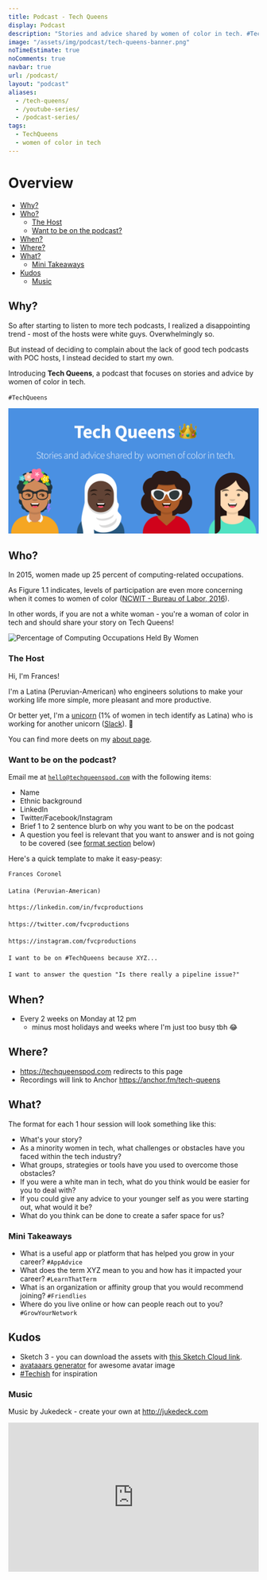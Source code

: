 ```yaml
---
title: Podcast - Tech Queens
display: Podcast
description: "Stories and advice shared by women of color in tech. #TechQueens 👑"
image: "/assets/img/podcast/tech-queens-banner.png"
noTimeEstimate: true
noComments: true
navbar: true
url: /podcast/
layout: "podcast"
aliases:
  - /tech-queens/
  - /youtube-series/
  - /podcast-series/
tags:
  - TechQueens
  - women of color in tech
---
```


# Overview <!-- omit in toc -->

- [Why?](#why)
- [Who?](#who)
  - [The Host](#the-host)
  - [Want to be on the podcast?](#want-to-be-on-the-podcast)
- [When?](#when)
- [Where?](#where)
- [What?](#what)
  - [Mini Takeaways](#mini-takeaways)
- [Kudos](#kudos)
  - [Music](#music)

## Why?

So after starting to listen to more tech podcasts, I realized a disappointing trend - most of the hosts were white guys. Overwhelmingly so.

But instead of deciding to complain about the lack of good tech podcasts with POC hosts, I instead decided to start my own.

Introducing **Tech Queens**, a podcast that focuses on stories and advice by women of color in tech.

`#TechQueens`

![#TechQueens](/assets/img/podcast/tech-queens-banner.png)

## Who?

In 2015, women made up 25 percent of computing-related occupations.

As Figure 1.1 indicates, levels of participation are even more concerning when it comes to women of color ([NCWIT - Bureau of Labor, 2016](https://www.ncwit.org/sites/default/files/resources/womenintech_facts_fullreport_05132016.pdf)).

In other words, if you are not a white woman - you're a woman of color in tech and should share your story on Tech Queens!

![Percentage of Computing Occupations Held By Women](https://i.imgur.com/JAKHDxB.jpg)

### The Host

Hi, I'm Frances!

I'm a Latina (Peruvian-American) who engineers solutions to make your working life more simple, more pleasant and more productive.

Or better yet, I'm a [unicorn](<https://www.wikiwand.com/en/Unicorn_(finance)>) (1% of women in tech identify as Latina) who is working for another unicorn ([Slack](https://slack.com)). 🦄

You can find more deets on my [about page](/about).

### Want to be on the podcast?

Email me at [`hello@techqueenspod.com`](mailto:hello@techqueenspod.com) with the following items:

- Name
- Ethnic background
- LinkedIn
- Twitter/Facebook/Instagram
- Brief 1 to 2 sentence blurb on why you want to be on the podcast
- A question you feel is relevant that you want to answer and is not going to be covered (see [format section](#what) below)

Here's a quick template to make it easy-peasy:

```txt
Frances Coronel

Latina (Peruvian-American)

https://linkedin.com/in/fvcproductions

https://twitter.com/fvcproductions

https://instagram.com/fvcproductions

I want to be on #TechQueens because XYZ...

I want to answer the question "Is there really a pipeline issue?"
```

## When?

- Every 2 weeks on Monday at 12 pm
  - minus most holidays and weeks where I'm just too busy tbh 😂

## Where?

- https://techqueenspod.com redirects to this page
- Recordings will link to Anchor https://anchor.fm/tech-queens

## What?

The format for each 1 hour session will look something like this:

- What's your story?
- As a minority women in tech, what challenges or obstacles have you faced within the tech industry?
- What groups, strategies or tools have you used to overcome those obstacles?
- If you were a white man in tech, what do you think would be easier for you to deal with?
- If you could give any advice to your younger self as you were starting out, what would it be?
- What do you think can be done to create a safer space for us?

### Mini Takeaways

- What is a useful app or platform that has helped you grow in your career? `#AppAdvice`
- What does the term XYZ mean to you and how has it impacted your career? `#LearnThatTerm`
- What is an organization or affinity group that you would recommend joining? `#Friendlies`
- Where do you live online or how can people reach out to you? `#GrowYourNetwork`

## Kudos

- Sketch 3 - you can download the assets with [this Sketch Cloud link](https://sketch.cloud/s/ZKrop).
- [avataaars generator](https://getavataaars.com/) for awesome avatar image
- [#Techish](https://www.producthunt.com/posts/techish) for inspiration

### Music

Music by Jukedeck - create your own at http://jukedeck.com

<iframe width="100%" height="300" scrolling="no" frameborder="no" allow="autoplay" src="https://w.soundcloud.com/player/?url=https%3A//api.soundcloud.com/playlists/652944681&color=%231c52a6&auto_play=false&hide_related=false&show_comments=true&show_user=true&show_reposts=false&show_teaser=true&visual=true"></iframe>
